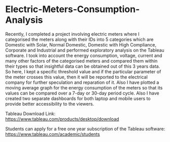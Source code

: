 # Electric-Meters-Consumption-Analysis

Recently, I completed a project involving electric meters where I categorised the meters along with their IDs into 5 categories which are Domestic with Solar, Normal Domestic, Domestic with High Compliance, Corporate and Industrial and performed exploratory analysis on the Tableau software. I took into account the energy consumption, voltage, current and many other factors of the categorised meters and compared them within their types so that insightful data can be obtained out of this 3 years data. So here, I kept a specific threshold value and if the particular parameter of the meter crosses this value, then it will be reported to the electrical company for further speculation and reparation of it. Also I have plotted a moving average graph for the energy consumption of the meters so that its values can be compared over a 7-day or 30-day period cycle. Also I have created two separate dashboards for both laptop and mobile users to provide better accessibility to the viewers.

Tableau Download Link: https://www.tableau.com/products/desktop/download

Students can apply for a free one year subscription of the Tableau software: https://www.tableau.com/academic/students
